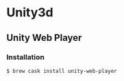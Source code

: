 # Unity3d

## Unity Web Player

### Installation

```ShellSession
$ brew cask install unity-web-player
```
